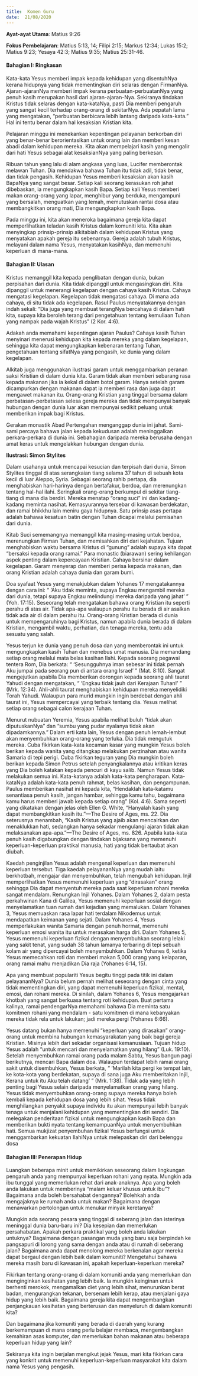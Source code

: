 ```yaml
---
title:  Komen Guru
date:  21/08/2020
---
```


**Ayat-ayat Utama**: Matius 9:26

**Fokus Pembelajaran**: Matius 5:13, 14; Filipi 2:15; Markus 12:34; Lukas 15:2; Matius 9:23; Yesaya 42:3; Matius 9:35; Matius 25:31-46.

#### Bahagian I: Ringkasan

Kata-kata Yesus memberi impak kepada kehidupan yang disentuhNya kerana hidupnya yang tidak mementingkan diri selaras dengan FirmanNya. Ajaran-ajaranNya memberi impak kerana perbuatan-perbuatanNya yang penuh kasih merupakan hasil dari ajaran-ajaran-Nya. Sekiranya tindakan Kristus tidak selaras dengan kata-kataNya, pasti Dia memberi pengaruh yang sangat kecil terhadap orang-orang di sekitarNya. Ada pepatah lama yang mengatakan, “perbuatan berbicara lebih lantang daripada kata-kata.” Hal ini tentu benar dalam hal kesaksian Kristian kita.

Pelajaran minggu ini menekankan kepentingan pelayanan berkorban diri yang benar-benar berorientasikan untuk orang lain dan memberi kesan abadi dalam kehidupan mereka. Kita akan mempelajari kasih yang mengalir dari hati Yesus sebagai alat kesaksianNya yang paling berkesan.

Ribuan tahun yang lalu di alam angkasa yang luas, Lucifer memberontak melawan Tuhan. Dia mendakwa bahawa Tuhan itu tidak adil, tidak benar, dan tidak pengasih. Kehidupan Yesus memberi kesaksian akan kasih BapaNya yang sangat besar. Setiap kali seorang kerasukan roh jahat dibebaskan, ia mengungkapkan kasih Bapa. Setiap kali Yesus memberi makan orang-orang yang lapar, menghibur yang berduka, mengampuni yang bersalah, menguatkan yang lemah, memutuskan rantai dosa atau membangkitkan orang mati, Dia mengungkapkan kasih Bapa.

Pada minggu ini, kita akan meneroka bagaimana gereja kita dapat memperlihatkan teladan kasih Kristus dalam komuniti kita. Kita akan menyingkap prinsip-prinsip alkitabiah dalam kehidupan Kristus yang menyatakan apakah gereja itu sebenarnya. Gereja adalah tubuh Kristus, melayani dalam nama Yesus, menyatakan kasihNya, dan memenuhi keperluan di mana-mana.

#### Bahagian II: Ulasan

Kristus memanggil kita kepada penglibatan dengan dunia, bukan perpisahan  dari dunia. Kita tidak dipanggil untuk mengasingkan diri. Kita dipanggil untuk menerangi kegelapan dengan cahaya kasih Kristus. Cahaya mengatasi kegelapan. Kegelapan tidak mengatasi cahaya. Di mana ada cahaya, di situ tidak ada kegelapan. Rasul Paulus menyatakannya dengan indah sekali: “Dia juga yang membuat terangNya bercahaya di dalam hati kita, supaya kita beroleh terang dari pengetahuan tentang kemuliaan Tuhan yang nampak pada wajah Kristus” (2 Kor. 4:6).

Adakah anda memahami kepentingan ajaran Paulus? Cahaya kasih Tuhan menyinari menerusi kehidupan kita kepada mereka yang dalam kegelapan, sehingga kita dapat mengungkapkan kebenaran tentang Tuhan, pengetahuan tentang sifatNya yang pengasih, ke dunia yang dalam kegelapan.

Alkitab juga menggunakan ilustrasi garam untuk menggambarkan peranan saksi Kristian di dalam dunia kita. Garam tidak akan memberi sebarang rasa kepada makanan jika ia kekal di dalam botol garam. Hanya setelah garam dicampurkan dengan makanan dapat ia memberi rasa dan juga dapat mengawet makanan itu. Orang-orang Kristian yang tinggal bersama dalam perbatasan-perbatasan selesa gereja mereka dan tidak mempunyai banyak hubungan dengan dunia luar akan mempunyai sedikit peluang untuk memberikan impak bagi Kristus.

Gerakan monastik Abad Pertengahan menganggap dunia ini jahat. Sami-sami percaya bahawa jalan kepada kekudusan adalah meninggalkan perkara-perkara di dunia ini. Sebahagian daripada mereka berusaha dengan amat keras untuk mengelakkan hubungan dengan dunia.

**Ilustrasi: Simon Stylites**

Dalam usahanya untuk mencapai kesucian dan terpisah dari dunia, Simon Stylites tinggal di atas serangkaian tiang selama 37 tahun di sebuah kota kecil di luar Aleppo, Syria. Sebagai seorang rahib pertapa, dia menghabiskan hari-harinya dengan bertafakur, berdoa, dan merenungkan tentang hal-hal ilahi. Seringkali orang-orang berkumpul di sekitar tiang-tiang di mana dia berdiri. Mereka menatap “orang suci” ini dan kadang-kadang meminta nasihat. Kemasyurannya tersebar di kawasan berdekatan, dan ramai bhikkhu lain meniru gaya hidupnya. Satu prinsip asas pertapa adalah bahawa kesatuan batin dengan Tuhan dicapai melalui pemisahan dari dunia.

Kitab Suci sememangnya memanggil kita masing-masing untuk berdoa, merenungkan Firman Tuhan, dan memisahkan diri dari kejahatan. Tujuan menghabiskan waktu bersama Kristus di “gunung” adalah supaya kita dapat “bersaksi kepada orang ramai.” Para monastic (biarawan) sering kehilangan aspek penting dalam kepercayaan Kristian. Cahaya bersinar dalam kegelapan. Garam menyerap dan memberi perisa kepada makanan, dan orang Kristian adalah cahaya dunia dan garam bumi.

Doa syafaat Yesus yang menakjubkan dalam Yohanes 17 mengatakannya dengan cara ini: “ ‘Aku tidak meminta, supaya Engkau mengambil mereka dari dunia, tetapi supaya Engkau melindungi mereka daripada yang jahat’ ” (Yoh. 17:15).  Seseorang telah mengatakan bahawa orang Kristian itu seperti perahu di atas air. Tidak apa-apa walaupun perahu itu berada di air asalkan tidak ada air di dalam perahu itu. Orang-orang Kristian berada di dunia untuk mempengaruhinya bagi Kristus, namun apabila dunia berada di dalam Kristian, mengambil waktu, perhatian, dan tenaga mereka, tentu ada sesuatu yang salah.

Yesus terjun ke dunia yang penuh dosa dan yang memberontak ini untuk mengungkapkan kasih Tuhan dan menebus umat manusia. Dia memandang setiap orang melalui mata belas kasihan Ilahi. Kepada seorang pegawai tentera Rom, Dia berkata: “ ‘Sesungguhnya iman sebesar ini tidak pernah Aku jumpai pada seorang pun di antara orang Israel’ ” (Mat. 8:10). Sangat mengejutkan apabila Dia memberikan dorongan kepada seorang ahli taurat Yahudi dengan mengatakan, “ ‘Engkau tidak jauh dari Kerajaan Tuhan!’ ” (Mrk. 12:34). Ahli-ahli taurat menghabiskan kehidupan mereka menyelidiki Torah Yahudi. Walaupun para murid mungkin ingin berdebat dengan ahli taurat ini, Yesus mempercayai yang terbaik tentang dia. Yesus melihat setiap orang sebagai calon kerajaan Tuhan.

Menurut nubuatan Yeremia, Yesus apabila melihat buluh “tidak akan diputuskanNya” dan “sumbu yang pudar nyalanya tidak akan dipadamkannya.” Dalam erti kata lain, Yesus dengan penuh lemah-lembut akan menyembuhkan orang-orang yang terluka. Dia tidak mengutuk mereka. Cuba fikirkan kata-kata kecaman kasar yang mungkin Yesus boleh berikan kepada wanita yang ditangkap melakukan perzinahan atau wanita Samaria di tepi perigi. Cuba fikirkan teguran yang Dia mungkin boleh berikan kepada Simon Petrus setelah penyangkalannya atau kritikan keras yang Dia boleh katakan kepada pencuri di kayu salib. Namun Yesus tidak melakukan semua ini. Kata-katanya adalah kata-kata pengharapan. Kata-kataNya adalah kata-kata penuh rahmat, belas kasihan, dan pengampunan. Paulus memberikan nasihat ini kepada kita, “Hendaklah kata-katamu senantiasa penuh kasih, jangan hambar, sehingga kamu tahu, bagaimana kamu harus memberi jawab kepada setiap orang” (Kol. 4:6). Sama seperti yang dikatakan dengan jelas oleh Ellen G. White, “Hanyalah kasih yang dapat membangkitkan kasih itu.”—The Desire of Ages, ms. 22. Dia seterusnya menambah, “Kasih Kristus yang ajaib akan mencairkan dan menaklukkan hati, sedangkan hanya sekadar mengulangi ajaran tidak akan melaksanakan apa-apa.”—The Desire of Ages, ms. 826. Apabila kata-kata penuh kasih digabungkan dengan tindakan bijaksana yang memenuhi keperluan-keperluan praktikal manusia, hati yang tidak bertaubat akan diubah.

Kaedah penginjilan Yesus adalah mengenal keperluan dan memenuhi keperluan tersebut. Tiga kaedah pelayananNya yang mudah iaitu berkhotbah, mengajar dan menyembuhkan, telah mengubah kehidupan. Injil memperlihatkan Yesus memenuhi keperluan yang “dirasakan” orang sehingga Dia dapat menyentuh mereka pada saat keperluan rohani mereka sangat mendalam. Renungkan Injil Yohanes. Dalam Yohanes 2, dalam pesta perkahwinan Kana di Galilea, Yesus memenuhi keperluan sosial dengan menyelamatkan tuan rumah dari kejadian yang memalukan. Dalam Yohanes 3, Yesus memuaskan rasa lapar hati terdalam Nikodemus untuk mendapatkan keimanan yang sejati. Dalam Yohanes 4, Yesus memperlakukan wanita Samaria dengan penuh hormat, memenuhi keperluan emosi wanita itu untuk merasakan harga diri. Dalam Yohanes 5, Yesus memenuhi keperluan fizikal dengan menyembuhkan seorang lelaki yang sakit tenat, yang sudah 38 tahun lamanya terbaring di tepi sebuah kolam air yang dipercayai boleh menyembuhkan. Dalam Yohanes 6, ketika Yesus memecahkan roti dan memberi makan 5,000 orang yang kelaparan, orang ramai mahu menjadikan Dia raja (Yohanes 6:14, 15).

Apa yang membuat populariti Yesus begitu tinggi pada titik ini dalam pelayananNya? Dunia belum pernah melihat seseorang dengan cinta yang tidak mementingkan diri, yang dapat memenuhi keperluan fizikal, mental, emosi, dan rohani mereka. Di sinilah, dalam Yohanes 6, Yesus mengajarkan khotbah yang sangat berkuasa tentang roti kehidupan. Buat pertama kalinya, ramai pendengarNya memahami bahawa Dia meminta satu komitmen rohani yang mendalam - satu komitmen di mana kebanyakan mereka tidak rela untuk lakukan; jadi mereka pergi (Yohanes 6:66).

Yesus datang bukan hanya memenuhi “keperluan yang dirasakan” orang-orang untuk membina hubungan kemasyarakatan yang baik bagi gereja Kristian. Misinya lebih dari sekadar organisasi kemanusiaan. Tujuan hidup Yesus adalah “untuk mencari dan menyelamatkan yang hilang” (Luk. 19:10). Setelah menyembuhkan ramai orang pada malam Sabtu, Yesus bangun pagi berikutnya, mencari Bapa dalam doa. Walaupun terdapat lebih ramai orang sakit untuk disembuhkan, Yesus berkata, “ ‘Marilah kita pergi ke tempat lain, ke kota-kota yang berdekatan, supaya di sana juga Aku memberitakan Injil, Kerana untuk itu Aku telah datang’ ” (Mrk. 1:38). Tidak ada yang lebih penting bagi Yesus selain daripada menyelamatkan orang yang hilang. Yesus tidak menyembuhkan orang-orang supaya  mereka hanya boleh kembali kepada kehidupan dosa yang lebih sihat. Yesus tidak menghilangkan penyakit supaya individu itu akan mempunyai lebih banyak tenaga untuk menjalani kehidupan yang mementingkan diri sendiri. Dia melegakan penderitaan fizikal untuk mengungkapkan kasih Bapa dan memberikan bukti nyata tentang kemampuanNya untuk menyembuhkan hati. Semua mukjizat penyembuhan fizikal Yesus berfungsi untuk menggambarkan kekuatan IlahiNya untuk melepaskan diri dari belenggu dosa

#### Bahagian III: Penerapan Hidup

Luangkan beberapa minit untuk memikirkan seseorang dalam lingkungan pengaruh anda yang mempunyai keperluan rohani yang nyata. Mungkin ada ibu tunggal yang memerlukan rehat dari anak-anaknya. Apa yang boleh anda lakukan untuk memberinya “malam keluar khusus untuk ibu”? Bagaimana anda boleh bersahabat dengannya? Bolehkah anda mengajaknya ke rumah anda untuk makan? Bagaimana dengan menawarkan pertolongan untuk menukar minyak keretanya?

Mungkin ada seorang pesara yang tinggal di seberang jalan dan isterinya meninggal dunia baru-baru ini? Dia kesepian dan memerlukan persahabatan. Apakah perkara praktikal yang boleh anda lakukan untuknya? Bagaimana dengan pasangan muda yang baru saja berpindah ke pangsapuri di lorong yang sama dengan anda atau di rumah di seberang jalan? Bagaimana anda dapat menolong mereka berkenalan agar mereka dapat bergaul dengan lebih baik dalam komuniti? Mengetahui bahawa mereka masih baru di kawasan ini, apakah keperluan-keperluan mereka?

Fikirkan tentang orang-orang di dalam komuniti anda yang memerlukan dan menginginkan kesihatan yang lebih baik. Ia mungkin keinginan untuk berhenti merokok, mengamalkan diet yang lebih sihat, menurunkan berat badan, mengurangkan tekanan, bersenam lebih kerap, atau menjalani gaya hidup yang lebih baik. Bagaimana gereja kita dapat mengembangkan penjangkauan kesihatan yang berterusan dan menyeluruh di dalam komuniti kita?

Dan bagaimana jika komuniti yang berada di daerah yang kurang berkemampuan di mana orang perlu belajar membaca, mengembangkan kemahiran asas komputer, dan memerlukan bahan makanan atau beberapa keperluan hidup yang lain?

Sekiranya kita ingin berjalan mengikut jejak Yesus, mari kita fikirkan cara yang konkrit untuk memenuhi keperluan-keperluan masyarakat kita dalam nama Yesus yang pengasih.